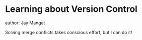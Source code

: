 # Learning about Version Control
author: Jay Mangat

Solving merge conflicts takes conscious effort, but I can do it!